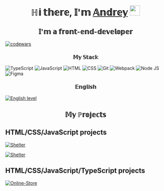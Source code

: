 <h1 align="center"> ℍ𝕚 𝕥𝕙𝕖𝕣𝕖, 𝕀'𝕞 <a href="https://vokazakdalv.github.io/rsschool-cv/cv" target="_blank">𝔸𝕟𝕕𝕣𝕖𝕪</a> 
<img src="https://github.com/blackcater/blackcater/raw/main/images/Hi.gif" height="32"/></h1>
<h2 align="center">𝕀'𝕞 𝕒 𝕗𝕣𝕠𝕟𝕥-𝕖𝕟𝕕-𝕕𝕖𝕧𝕖𝕝𝕠𝕡𝕖𝕣</h2>

[![codewars](https://www.codewars.com/users/VokazakDalv/badges/small)](https://www.codewars.com/users/VokazakDalv) 
<h3 align="center">𝕄𝕪 𝕊𝕥𝕒𝕔𝕜</h3>

![TypeScript](https://img.shields.io/badge/TypeScript-6E85B2?style=flat-square&logo=typescript&logoColor=)
![JavaScript](https://img.shields.io/badge/JavaScript-3D2C8D?style=flat-square&logo=javascript&logoColor=)
![HTML](https://img.shields.io/badge/HTML-D83A56?style=flat-square-endpoint&logo=html5&labelColor=F3F3F3) 
![CSS](https://img.shields.io/badge/CSS-6E85B2?style=flat-square-endpoint&logo=css3) 
![Git](https://img.shields.io/badge/Git-6E85B2?style=flat-square-endpoint&logo=git&logoColor=) 
![Webpack](https://img.shields.io/badge/Webpack-blue?style=flat-square-endpoint&logo=webpack&labelColor=F3F3F3&logoColor=blue) 
![Node JS](https://img.shields.io/badge/Node_JS-EADEDE?style=flat-square-endpoint&logo=nodedotjs&logoColor=) 
![Figma](https://img.shields.io/badge/Figma-892CDC?style=flat-square-endpoint&logo=figma&logoColor=892CDC&labelColor=EADEDE)
<h3 align="center">𝔼𝕟𝕘𝕝𝕚𝕤𝕙</h3>

[![English level](https://img.shields.io/badge/English-A2-2D46B9?style=flat-square-endpoint&labelColor=EADEDE&logoColor=2D46B9)]()
<h2 align="center">𝕄𝕪 ℙ𝕣𝕠𝕛𝕖𝕔𝕥𝕤</h2>
<h2>HTML/CSS/JavaScript projects</h2>

[![Shelter](https://img.shields.io/badge/Shelter-3F3351?style=flat-square-endpoint&logo=github&logoColor=3F3351&labelColor=F3F3F3)](https://rolling-scopes-school.github.io/vokazakdalv-JSFE2022Q1/shelter/)

[![Shelter](https://img.shields.io/badge/VirtualKeyboard-3F3351?style=flat-square-endpoint&logo=netlify&logoColor=3F3351&labelColor=F3F3F3)](https://vokazakdalv-virtual-keyboard.netlify.app/)
<h2>HTML/CSS/JavaScript/TypeScript projects</h2>

[![Online-Store](https://img.shields.io/badge/OnlineStore-3F3351?style=flat-square-endpoint&logo=github&logoColor=3F3351&labelColor=F3F3F3)](https://rolling-scopes-school.github.io/vokazakdalv-JSFE2022Q1/online-store_/)


<!--
**VokazakDalv/VokazakDalv** is a ✨ _special_ ✨ repository because its `README.md` (this file) appears on your GitHub profile.

Here are some ideas to get you started:

- 🔭 I’m currently working on ...
- 🌱 I’m currently learning ...
- 👯 I’m looking to collaborate on ...
- 🤔 I’m looking for help with ...
- 💬 Ask me about ...
- 📫 How to reach me: ...
- 😄 Pronouns: ...
- ⚡ Fun fact: ...
-->
